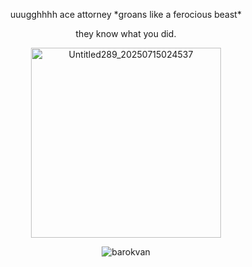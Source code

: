 <p align="center"> uuugghhhh ace attorney *groans like a ferocious beast*
<p align="center"> they know what you did.
<p align="center"> <img width="304" height="304" alt="Untitled289_20250715024537" src="https://github.com/user-attachments/assets/da5ff065-3d87-487a-a229-099150875363" />
<p align="center"> <img src="https://komarev.com/ghpvc/?username=barokvan&label=　　OBJECTION+!　　&color=424242&style=flat" alt="barokvan" />
